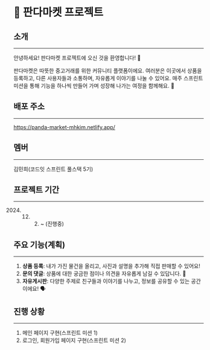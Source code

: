 # 🐼 판다마켓 프로젝트

## 소개

---

안녕하세요! 판다마켓 프로젝트에 오신 것을 환영합니다! 🥳

판다마켓은 따뜻한 중고거래를 위한 커뮤니티 플랫폼이에요. 여러분은 이곳에서 상품을 등록하고, 다른 사용자들과 소통하며, 자유롭게 이야기를 나눌 수 있어요. 매주 스프린트 미션을 통해 기능을 하나씩 만들어 가며 성장해 나가는 여정을 함께해요. 🚀

## 배포 주소

---

https://panda-market-mhkim.netlify.app/

## 멤버

---

김민희(코드잇 스프린트 풀스택 5기)

## 프로젝트 기간

---

2024. 12. 2. ~ (진행중)

## 주요 기능(계획)

---

1. **상품 등록**: 내가 가진 물건을 올리고, 사진과 설명을 추가해 직접 판매할 수 있어요!
2. **문의 댓글**: 상품에 대한 궁금한 점이나 의견을 자유롭게 남길 수 있답니다. 📝
3. **자유게시판**: 다양한 주제로 친구들과 이야기를 나누고, 정보를 공유할 수 있는 공간이에요! 🗣️

## 진행 상황

---

1. 메인 페이지 구현(스프린트 미션 1) 
2. 로그인, 회원가입 페이지 구현(스프린트 미션 2)